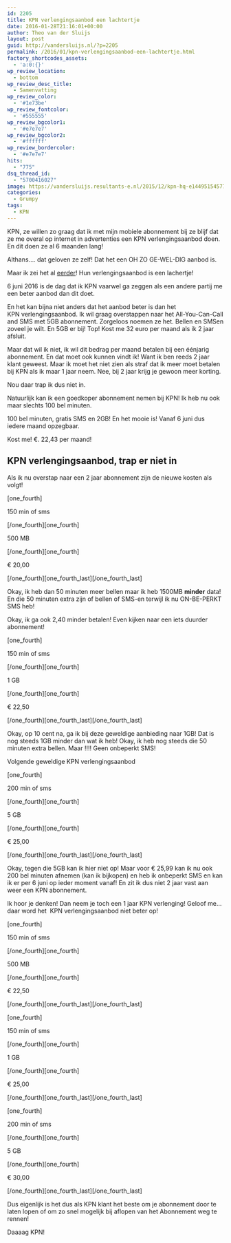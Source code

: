 ```yaml
---
id: 2205
title: KPN verlengingsaanbod een lachtertje
date: 2016-01-28T21:16:01+00:00
author: Theo van der Sluijs
layout: post
guid: http://vandersluijs.nl/?p=2205
permalink: /2016/01/kpn-verlengingsaanbod-een-lachtertje.html
factory_shortcodes_assets:
  - 'a:0:{}'
wp_review_location:
  - bottom
wp_review_desc_title:
  - Samenvatting
wp_review_color:
  - '#1e73be'
wp_review_fontcolor:
  - '#555555'
wp_review_bgcolor1:
  - '#e7e7e7'
wp_review_bgcolor2:
  - '#ffffff'
wp_review_bordercolor:
  - '#e7e7e7'
hits:
  - "775"
dsq_thread_id:
  - "5700416027"
image: https://vandersluijs.resultants-e.nl/2015/12/kpn-hq-e1449515457743.jpg
categories:
  - Grumpy
tags:
  - KPN
---
```

KPN, ze willen zo graag dat ik met mijn mobiele abonnement bij ze blijf dat ze me overal op internet in advertenties een KPN verlengingsaanbod doen. En dit doen ze al 6 maanden lang!

Althans&#8230;. dat geloven ze zelf! Dat het een OH ZO GE-WEL-DIG aanbod is.

Maar ik zei het al [eerder](https://vandersluijs.nl/blog/2015/12/kpn-mobiel-verlengingsaanbod-om-klanten-weg-te-jagen.html)! Hun verlengingsaanbod is een lachertje!<!--more-->

6 juni 2016 is de dag dat ik KPN vaarwel ga zeggen als een andere partij me een beter aanbod dan dit doet.

En het kan bijna niet anders dat het aanbod beter is dan het KPN verlengingsaanbod. Ik wil graag overstappen naar het All-You-Can-Call and SMS met 5GB abonnement. Zorgeloos noemen ze het. Bellen en SMSen zoveel je wilt. En 5GB er bij! Top! Kost me 32 euro per maand als ik 2 jaar afsluit.

Maar dat wil ik niet, ik wil dit bedrag per maand betalen bij een éénjarig abonnement. En dat moet ook kunnen vindt ik! Want ik ben reeds 2 jaar klant geweest. Maar ik moet het niet zien als straf dat ik meer moet betalen bij KPN als ik maar 1 jaar neem. Nee, bij 2 jaar krijg je gewoon meer korting.

Nou daar trap ik dus niet in.

Natuurlijk kan ik een goedkoper abonnement nemen bij KPN! Ik heb nu ook maar slechts 100 bel minuten.

100 bel minuten, gratis SMS en 2GB! En het mooie is! Vanaf 6 juni dus iedere maand opzegbaar.

Kost me! €. 22,43 per maand!

## KPN verlengingsaanbod, trap er niet in

Als ik nu overstap naar een 2 jaar abonnement zijn de nieuwe kosten als volgt!

[one_fourth]
  
150 min of sms
  
\[/one\_fourth\]\[one\_fourth\]
  
500 MB
  
\[/one\_fourth\]\[one\_fourth\]
  
€ 20,00
  
\[/one\_fourth\]\[one\_fourth\_last\][/one\_fourth_last]

Okay, ik heb dan 50 minuten meer bellen maar ik heb 1500MB **minder** data! En die 50 minuten extra zijn of bellen of SMS-en terwijl ik nu ON-BE-PERKT SMS heb!

Okay, ik ga ook 2,40 minder betalen! Even kijken naar een iets duurder abonnement!

[one_fourth]
  
150 min of sms
  
\[/one\_fourth\]\[one\_fourth\]
  
1 GB
  
\[/one\_fourth\]\[one\_fourth\]
  
€ 22,50
  
\[/one\_fourth\]\[one\_fourth\_last\][/one\_fourth_last]

Okay, op 10 cent na, ga ik bij deze geweldige aanbieding naar 1GB! Dat is nog steeds 1GB minder dan wat ik heb! Okay, ik heb nog steeds die 50 minuten extra bellen. Maar !!!! Geen onbeperkt SMS!

Volgende geweldige KPN verlengingsaanbod

[one_fourth]
  
200 min of sms
  
\[/one\_fourth\]\[one\_fourth\]
  
5 GB
  
\[/one\_fourth\]\[one\_fourth\]
  
€ 25,00
  
\[/one\_fourth\]\[one\_fourth\_last\][/one\_fourth_last]

Okay, tegen die 5GB kan ik hier niet op! Maar voor € 25,99 kan ik nu ook 200 bel minuten afnemen (kan ik bijkopen) en heb ik onbeperkt SMS en kan ik er per 6 juni op ieder moment vanaf! En zit ik dus niet 2 jaar vast aan weer een KPN abonnement.

Ik hoor je denken! Dan neem je toch een 1 jaar KPN verlenging! Geloof me&#8230; daar word het  KPN verlengingsaanbod niet beter op!

[one_fourth]
  
150 min of sms
  
\[/one\_fourth\]\[one\_fourth\]
  
500 MB
  
\[/one\_fourth\]\[one\_fourth\]
  
€ 22,50
  
\[/one\_fourth\]\[one\_fourth\_last\][/one\_fourth_last]

[one_fourth]
  
150 min of sms
  
\[/one\_fourth\]\[one\_fourth\]
  
1 GB
  
\[/one\_fourth\]\[one\_fourth\]
  
€ 25,00
  
\[/one\_fourth\]\[one\_fourth\_last\][/one\_fourth_last]

[one_fourth]
  
200 min of sms
  
\[/one\_fourth\]\[one\_fourth\]
  
5 GB
  
\[/one\_fourth\]\[one\_fourth\]
  
€ 30,00
  
\[/one\_fourth\]\[one\_fourth\_last\][/one\_fourth_last]

Dus eigenlijk is het dus als KPN klant het beste om je abonnement door te laten lopen of om zo snel mogelijk bij aflopen van het Abonnement weg te rennen!

Daaaag KPN!